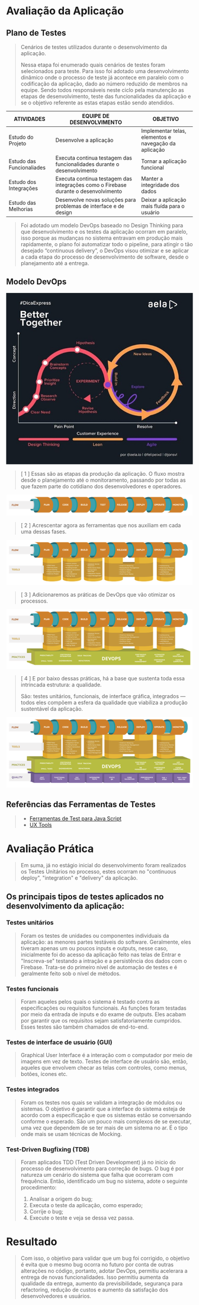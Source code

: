 # Avaliação da Aplicação

## Plano de Testes

> Cenários de testes utilizados durante o desenvolvimento da aplicação.
> 
> Nessa etapa foi enumerado quais cenários de testes foram selecionados para teste. 
> Para isso foi adotado uma desenvolvimento dinâmico onde o processo de teste já acontece em paralelo com o codificação da aplicação, 
> dado ao número reduzido de membros na equipe. Sendo todos responsáveis neste ciclo pela manutenção as etapas de desenvolvimento, teste 
> das funcionalidades da aplicação e se o objetivo referente as estas etapas estão sendo atendidos.
>
|ATIVIDADES  |EQUIPE DE DESENVOLVIMENTO                       |OBJETIVO  |
|------------|------------------------------------------------|----------|
|Estudo do Projeto|Desenvolve a aplicação|Implementar telas, elementos e navegação da aplicação|
|Estudo das Funcionaliades|Executa continua testagem das funcionalidades durante o desenvolvimento|Tornar a aplicação funcional|
|Estudo dos Integrações|Executa continua testagem das integrações como o Firebase durante o desenvolvimento|Manter a integridade dos dados|
|Estudo das Melhorias|Desenvolve novas soluções para problemas de interface e de design|Deixar a aplicação mais fluída para o usuário|

> Foi adotado um modelo DevOps baseado no Design Thinking para que desenvolvimento e os testes da aplicação ocorram em paralelo, isso porque 
> as mudanças no sistema entravam em produção mais rapidamente, o plano foi automatizar todo o pipeline, para atingir o tão desejado “continuous 
> delivery”, o DevOps visou otimizar e se aplicar a cada etapa do processo de desenvolvimento de software, desde o planejamento até a entrega.
> 
## Modelo DevOps
![image](https://github.com/ProfKleberSouza/projeto-pratico-brunosamuelfernandogleydiston/blob/e29c0c27721ffeb95f33aa5947914a14e145454d/docs/img/developer_model.png)
>
> [ 1 ] Essas são as etapas da produção da aplicação. O fluxo mostra desde o planejamento até o monitoramento, passando por todas as que 
> fazem parte do cotidiano dos desenvolvedores e operadores.
>
![image](https://github.com/ProfKleberSouza/projeto-pratico-brunosamuelfernandogleydiston/blob/db9be57cedf5777477cfc9b8f42e3733788bedaa/docs/img/1.png)
>
>[ 2 ] Acrescentar agora as ferramentas que nos auxiliam em cada uma dessas fases.
>
![image](https://github.com/ProfKleberSouza/projeto-pratico-brunosamuelfernandogleydiston/blob/11efb3765efc506a1779f3b6cdc69ee7c3021a0c/docs/img/2.png)
>
>[ 3 ] Adicionaremos as práticas de DevOps que vão otimizar os processos.
>
![image](https://github.com/ProfKleberSouza/projeto-pratico-brunosamuelfernandogleydiston/blob/a82573a4b58dfe4b8bf00ff8357c8cb4f0313a56/docs/img/3.png)
>
>[ 4 ] E por baixo dessas práticas, há a base que sustenta toda essa intrincada estrutura: a qualidade.
>
> São: testes unitários, funcionais, de interface gráfica, integrados — todos eles compõem a esfera da qualidade que viabiliza a produção 
> sustentável da aplicação. 
>
![image](https://github.com/ProfKleberSouza/projeto-pratico-brunosamuelfernandogleydiston/blob/b36559c5354d73901396c4efb3cf312753d8bf5a/docs/img/4.png)
## Referências das Ferramentas de Testes 
> - [Ferramentas de Test para Java Script](https://geekflare.com/javascript-unit-testing/)
> - [UX Tools](https://uxdesign.cc/ux-user-research-and-user-testing-tools-2d339d379dc7)

# Avaliação Prática

> Em suma, já no estágio inicial do desenvolvimento foram realizados os Testes Unitários no processo, estes ocorram no "continuous deploy", 
> "integration" e "delivery" da aplicação.
> 
## Os principais tipos de testes aplicados no desenvolvimento da aplicação:
### Testes unitários
> Foram os testes de unidades ou componentes individuais da aplicação: as menores partes testáveis do software. 
> Geralmente, eles tiveram apenas um ou poucos inputs e outputs, nesse caso, inicialmente foi do acesso da aplicação feito nas telas de 
> Entrar e "Inscreva-se" testando a intração e a persistência dos dados com o Firebase. Trata-se do primeiro nível de automação de testes 
> e é geralmente feito sob o nível de métodos.
### Testes funcionais
> Foram aqueles pelos quais o sistema é testado contra as especificações ou requisitos funcionais. As funções foram testadas por meio da entrada 
> de inputs e do exame de outputs. Eles acabam por garantir que os requisitos sejam satisfatoriamente cumpridos. Esses testes são também chamados de 
> end-to-end. 
### Testes de interface de usuário (GUI)
> Graphical User Interface é a interação com o computador por meio de imagens em vez de texto. Testes de interface de usuário são, então, aqueles que 
> envolvem checar as telas com controles, como menus, botões, ícones etc.
### Testes integrados
> Foram os testes nos quais se validam a integração de módulos ou sistemas. O objetivo é garantir que a interface do sistema esteja de acordo com a especificação 
> e que os sistemas estão se conversando conforme o esperado. São um pouco mais complexos de se executar, uma vez que dependem de se ter mais de um sistema 
> no ar. É o tipo onde mais se usam técnicas de Mocking.
### Test-Driven Bugfixing (TDB)
> Foram aplicados TDD (Test Driven Development) já no inicio do processo de desenvolvimento para correção de bugs. O bug é por natureza um cenário do sistema 
> que falha que ocorreram com frequência. Então, identificado um bug no sistema, adote o seguinte procedimento:
> 
> 1. Analisar a origem do bug;
> 2. Executa o teste da aplicação, como esperado;
> 3. Corrije o bug;
> 4. Execute o teste e veja se dessa vez passa.
# Resultado 
> Com isso, o objetivo para validar que um bug foi corrigido, o objetivo é evita que o mesmo bug ocorra no futuro por conta de outras alterações no código, 
> portanto, adotar DevOps, permitiu acelerara a entrega de novas funcionalidades. Isso permitiu aumenta da qualidade da entrega, aumento da previsibilidade, 
> segurança para refactoring, redução de custos e aumento da satisfação dos desenvolvedores e usuários. 

